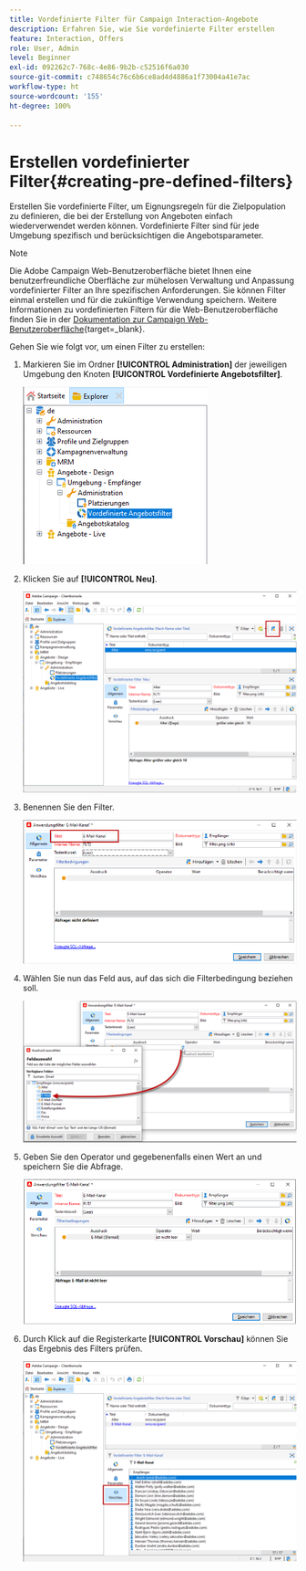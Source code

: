 ```yaml
---
title: Vordefinierte Filter für Campaign Interaction-Angebote
description: Erfahren Sie, wie Sie vordefinierte Filter erstellen
feature: Interaction, Offers
role: User, Admin
level: Beginner
exl-id: 092262c7-768c-4e86-9b2b-c52516f6a030
source-git-commit: c748654c76c6b6ce8ad4d4886a1f73004a41e7ac
workflow-type: ht
source-wordcount: '155'
ht-degree: 100%

---
```


# Erstellen vordefinierter Filter{#creating-pre-defined-filters}

Erstellen Sie vordefinierte Filter, um Eignungsregeln für die Zielpopulation zu definieren, die bei der Erstellung von Angeboten einfach wiederverwendet werden können. Vordefinierte Filter sind für jede Umgebung spezifisch und berücksichtigen die Angebotsparameter.

>[!NOTE]
>
>Die Adobe Campaign Web-Benutzeroberfläche bietet Ihnen eine benutzerfreundliche Oberfläche zur mühelosen Verwaltung und Anpassung vordefinierter Filter an Ihre spezifischen Anforderungen. Sie können Filter einmal erstellen und für die zukünftige Verwendung speichern. Weitere Informationen zu vordefinierten Filtern für die Web-Benutzeroberfläche finden Sie in der [Dokumentation zur Campaign Web-Benutzeroberfläche](https://experienceleague.adobe.com/de/docs/campaign-web/v8/start/predefined-filters){target=_blank}.


Gehen Sie wie folgt vor, um einen Filter zu erstellen:

1. Markieren Sie im Ordner **[!UICONTROL Administration]** der jeweiligen Umgebung den Knoten **[!UICONTROL Vordefinierte Angebotsfilter]**.

   ![](assets/offer_filter_create_005.png)

1. Klicken Sie auf **[!UICONTROL Neu]**.

   ![](assets/offer_filter_create_001.png)

1. Benennen Sie den Filter.

   ![](assets/offer_filter_create_002.png)

1. Wählen Sie nun das Feld aus, auf das sich die Filterbedingung beziehen soll.

   ![](assets/offer_filter_create_003.png)

1. Geben Sie den Operator und gegebenenfalls einen Wert an und speichern Sie die Abfrage.

   ![](assets/offer_filter_create_004.png)

1. Durch Klick auf die Registerkarte **[!UICONTROL Vorschau]** können Sie das Ergebnis des Filters prüfen.

   ![](assets/offer_filter_create_006.png)
